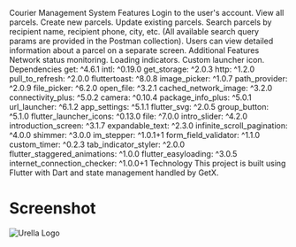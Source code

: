 Courier Management System
Features
Login to the user's account.
View all parcels.
Create new parcels.
Update existing parcels.
Search parcels by recipient name, recipient phone, city, etc. (All available search query params are provided in the Postman collection).
Users can view detailed information about a parcel on a separate screen.
Additional Features
Network status monitoring.
Loading indicators.
Custom launcher icon.
Dependencies
get: ^4.6.1
intl: ^0.19.0
get_storage: ^2.0.3
http: ^1.2.0
pull_to_refresh: ^2.0.0
fluttertoast: ^8.0.8
image_picker: ^1.0.7
path_provider: ^2.0.9
file_picker: ^6.2.0
open_file: ^3.2.1
cached_network_image: ^3.2.0
connectivity_plus: ^5.0.2
camera: ^0.10.4
package_info_plus: ^5.0.1
url_launcher: ^6.1.2
app_settings: ^5.1.1
flutter_svg: ^2.0.5
group_button: ^5.1.0
flutter_launcher_icons: ^0.13.0
file: ^7.0.0
intro_slider: ^4.2.0
introduction_screen: ^3.1.7
expandable_text: ^2.3.0
infinite_scroll_pagination: ^4.0.0
shimmer: ^3.0.0
im_stepper: ^1.0.1+1
form_field_validator: ^1.1.0
custom_timer: ^0.2.3
tab_indicator_styler: ^2.0.0
flutter_staggered_animations: ^1.0.0
flutter_easyloading: ^3.0.5
internet_connection_checker: ^1.0.0+1
Technology
This project is built using Flutter with Dart and state management handled by GetX.

# Screenshot
![Urella Logo](assets/images/urella_logo.png)



